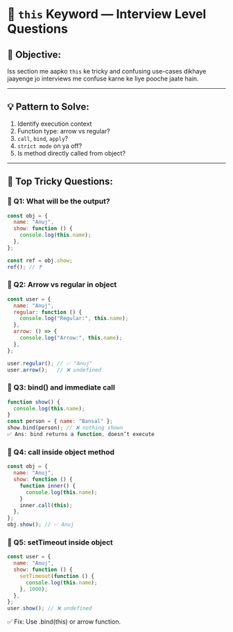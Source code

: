  # 🔹 `this` Keyword — Interview Level Questions

## 📌 Objective:
Iss section me aapko `this` ke tricky and confusing use-cases dikhaye jaayenge jo interviews me confuse karne ke liye pooche jaate hain.

---

## 💡 Pattern to Solve:
1. Identify execution context
2. Function type: arrow vs regular?
3. `call`, `bind`, `apply`?
4. `strict mode` on ya off?
5. Is method directly called from object?

---

## 🧪 Top Tricky Questions:

### 🔸 Q1: What will be the output?

```js
const obj = {
  name: "Anuj",
  show: function () {
    console.log(this.name);
  },
};

const ref = obj.show;
ref(); // ❓
```

### 🔸 Q2: Arrow vs regular in object
```js
const user = {
  name: "Anuj",
  regular: function () {
    console.log("Regular:", this.name);
  },
  arrow: () => {
    console.log("Arrow:", this.name);
  },
};

user.regular(); // ✅ "Anuj"
user.arrow();   // ❌ undefined
``` 

### 🔸 Q3: bind() and immediate call
```js
function show() {
  console.log(this.name);
}
const person = { name: "Bansal" };
show.bind(person); // ❌ nothing shown
✅ Ans: bind returns a function, doesn’t execute

``` 

### 🔸 Q4: call inside object method
```js
const obj = {
  name: "Anuj",
  show: function () {
    function inner() {
      console.log(this.name);
    }
    inner.call(this);
  },
};
obj.show(); // ✅ Anuj
``` 

### 🔸 Q5: setTimeout inside object
```js
const user = {
  name: "Anuj",
  show: function () {
    setTimeout(function () {
      console.log(this.name);
    }, 1000);
  },
};
user.show(); // ❌ undefined
```
✅ Fix: Use .bind(this) or arrow function.

